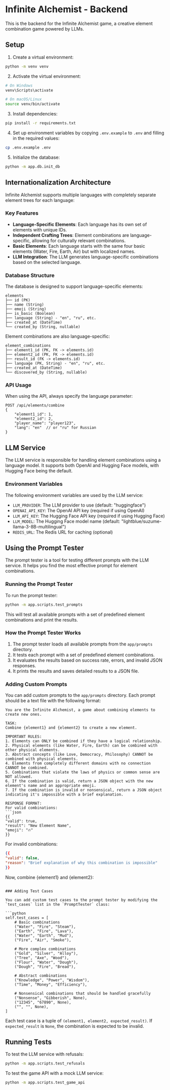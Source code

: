 # Infinite Alchemist - Backend

This is the backend for the Infinite Alchemist game, a creative element combination game powered by LLMs.

## Setup

1. Create a virtual environment:
```bash
python -m venv venv
```

2. Activate the virtual environment:
```bash
# On Windows
venv\Scripts\activate

# On macOS/Linux
source venv/bin/activate
```

3. Install dependencies:
```bash
pip install -r requirements.txt
```

4. Set up environment variables by copying `.env.example` to `.env` and filling in the required values:
```bash
cp .env.example .env
```

5. Initialize the database:
```bash
python -m app.db.init_db
```

## Internationalization Architecture

Infinite Alchemist supports multiple languages with completely separate element trees for each language:

### Key Features

- **Language-Specific Elements**: Each language has its own set of elements with unique IDs.
- **Independent Crafting Trees**: Element combinations are language-specific, allowing for culturally relevant combinations.
- **Basic Elements**: Each language starts with the same four basic elements (Water, Fire, Earth, Air) but with localized names.
- **LLM Integration**: The LLM generates language-specific combinations based on the selected language.

### Database Structure

The database is designed to support language-specific elements:

```
elements
├── id (PK)
├── name (String)
├── emoji (String)
├── is_basic (Boolean)
├── language (String) - "en", "ru", etc.
├── created_at (DateTime)
└── created_by (String, nullable)
```

Element combinations are also language-specific:

```
element_combinations
├── element1_id (PK, FK -> elements.id)
├── element2_id (PK, FK -> elements.id)
├── result_id (FK -> elements.id)
├── language (PK, String) - "en", "ru", etc.
├── created_at (DateTime)
└── discovered_by (String, nullable)
```

### API Usage

When using the API, always specify the language parameter:

```
POST /api/elements/combine
{
    "element1_id": 1,
    "element2_id": 2,
    "player_name": "player123",
    "lang": "en"  // or "ru" for Russian
}
```

## LLM Service

The LLM service is responsible for handling element combinations using a language model. It supports both OpenAI and Hugging Face models, with Hugging Face being the default.

### Environment Variables

The following environment variables are used by the LLM service:

- `LLM_PROVIDER`: The LLM provider to use (default: "huggingface")
- `OPENAI_API_KEY`: The OpenAI API key (required if using OpenAI)
- `LLM_API_KEY`: The Hugging Face API key (required if using Hugging Face)
- `LLM_MODEL`: The Hugging Face model name (default: "lightblue/suzume-llama-3-8B-multilingual")
- `REDIS_URL`: The Redis URL for caching (optional)

## Using the Prompt Tester

The prompt tester is a tool for testing different prompts with the LLM service. It helps you find the most effective prompt for element combinations.

### Running the Prompt Tester

To run the prompt tester:

```bash
python -m app.scripts.test_prompts
```

This will test all available prompts with a set of predefined element combinations and print the results.

### How the Prompt Tester Works

1. The prompt tester loads all available prompts from the `app/prompts` directory.
2. It tests each prompt with a set of predefined element combinations.
3. It evaluates the results based on success rate, errors, and invalid JSON responses.
4. It prints the results and saves detailed results to a JSON file.

### Adding Custom Prompts

You can add custom prompts to the `app/prompts` directory. Each prompt should be a text file with the following format:

```
You are the Infinite Alchemist, a game about combining elements to create new ones.

TASK:
Combine {element1} and {element2} to create a new element.

IMPORTANT RULES:
1. Elements can ONLY be combined if they have a logical relationship.
2. Physical elements (like Water, Fire, Earth) can be combined with other physical elements.
3. Abstract concepts (like Love, Democracy, Philosophy) CANNOT be combined with physical elements.
4. Elements from completely different domains with no connection CANNOT be combined.
5. Combinations that violate the laws of physics or common sense are NOT allowed.
6. If the combination is valid, return a JSON object with the new element's name and an appropriate emoji.
7. If the combination is invalid or nonsensical, return a JSON object indicating it's impossible with a brief explanation.

RESPONSE FORMAT:
For valid combinations:
```json
{{
"valid": true,
"result": "New Element Name",
"emoji": "🔥"
}}
```

For invalid combinations:
```json
{{
"valid": false,
"reason": "Brief explanation of why this combination is impossible"
}}
```

Now, combine {element1} and {element2}:
```

### Adding Test Cases

You can add custom test cases to the prompt tester by modifying the `test_cases` list in the `PromptTester` class:

```python
self.test_cases = [
    # Basic combinations
    ("Water", "Fire", "Steam"),
    ("Earth", "Fire", "Lava"),
    ("Water", "Earth", "Mud"),
    ("Fire", "Air", "Smoke"),
    
    # More complex combinations
    ("Gold", "Silver", "Alloy"),
    ("Tree", "Axe", "Wood"),
    ("Flour", "Water", "Dough"),
    ("Dough", "Fire", "Bread"),
    
    # Abstract combinations
    ("Knowledge", "Power", "Wisdom"),
    ("Time", "Money", "Efficiency"),
    
    # Nonsensical combinations that should be handled gracefully
    ("Nonsense", "Gibberish", None),
    ("12345", "67890", None),
    ("", "", None),
]
```

Each test case is a tuple of `(element1, element2, expected_result)`. If `expected_result` is `None`, the combination is expected to be invalid.

## Running Tests

To test the LLM service with refusals:

```bash
python -m app.scripts.test_refusals
```

To test the game API with a mock LLM service:

```bash
python -m app.scripts.test_game_api
``` 